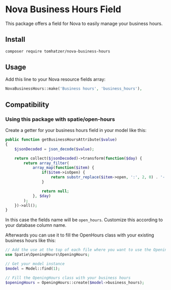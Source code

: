 # Nova Business Hours Field

This package offers a field for Nova to easily manage your business hours.

## Install

```bash
composer require tomhatzer/nova-business-hours
```

## Usage

Add this line to your Nova resource fields array:
```php
NovaBusinessHours::make('Business hours', 'business_hours'),
```

## Compatibility

### Using this package with spatie/open-hours

Create a getter for your business hours field in your model like this:

```php
public function getBusinessHoursAttribute($value)
{
    $jsonDecoded = json_decode($value);

    return collect($jsonDecoded)->transform(function($day) {
        return array_filter(
            array_map(function($item) {
                if($item->isOpen) {
                    return substr_replace($item->open, ':', 2, 0) . '-' . substr_replace($item->close, ':', 2, 0);
                }

                return null;
            }, $day)
        );
    })->all();
}
```

In this case the fields name will be `open_hours`. Customize this according to your database column name.

Afterwards you can use it to fill the OpenHours class with your existing business hours like this:

```php
// Add the use at the top of each file where you want to use the OpeningHours class:
use Spatie\OpeningHours\OpeningHours;

// Get your model instance
$model = Model::find(1);

// Fill the OpeningHours class with your business hours
$openingHours = OpeningHours::create($model->business_hours);
```
